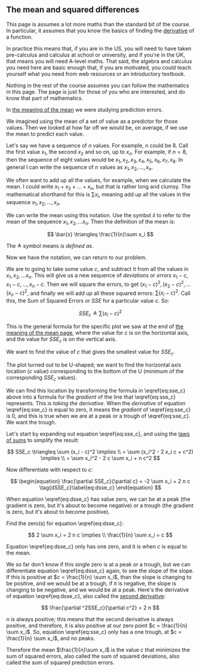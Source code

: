 ## The mean and squared differences

This page is assumes a lot more maths than the standard bit of the course.  In
particular, it assumes that you know the basics of finding the
[derivative](https://en.wikipedia.org/wiki/Derivative) of a function.

In practice this means that, if you are in the US, you will need to have taken
pre-calculus and calculus at school or university, and if you're in the UK,
that means you will need A-level maths.  That said, the algebra and calculus
you need here are basic enough that, if you are motivated, you could teach
yourself what you need from web resources or an introductory textbook.

Nothing in the rest of the course assumes you can follow the mathematics in this page.  The page is just for those of you who are interested, and do know that part of mathematics.

In [the meaning of the mean](../08/mean_meaning) we were studying prediction
errors.

We imagined using the mean of a set of value as a predictor for those values.  Then we looked at how far off we would be, on average, if we use the mean to predict each value.

Let's say we have a sequence of $n$ values.  For example, $n$ could be 8.  Call
the first value $x_1$, the second $x_2$ and so on, up to $x_n$.  For example,
if $n = 8$, then the sequence of eight values would be ${x_1, x_2, x_3, x_4,
x_5, x_6, x_7, x_8}$.  In general I can write the sequence of $n$ values as
${x_1, x_2, ..., x_n}$.

We often want to add up all the values, for example, when we calculate the
mean.  I could write $x_1 + x_2 + ... + x_n$, but that is rather long and
clumsy.  The mathematical shorthand for this is $\sum x_i$, meaning add up all
the values in the sequence ${x_1, x_2, ..., x_n}$.

We can write the mean using this notation.  Use the symbol $\bar{x}$ to refer
to the mean of the sequence ${x_1, x_2, ... x_n}$. Then the definition of the mean is:

$$
\bar{x} \triangleq \frac{1}{n}\sum x_i
$$

The $\triangleq$ symbol means *is defined as*.

Now we have the notation, we can return to our problem.

We are to going to take some value $c$, and subtract it from all the values in
${x_1, x_2, ... x_n}$.  This will give us a new sequence of *deviations* or
*errors* ${x_1 - c, x_1 - c, ..., x_n - c}$.  Then we will square the
errors, to get ${(x_1 - c)^2, (x_2 - c)^2, ... (x_n - c)^2}$, and finally
we will add up all these squared errors: $\sum (x_i - c)^2$.  Call this,
the Sum of Squared Errors or $SSE$ for a particular value $c$.  So:

$$
\begin{equation}
SSE_c \triangleq \sum (x_i - c)^2 \tag{SSE_c}\label{eq:sse_c}
\end{equation}
$$

This is the general formula for the specific plot we saw at the end of [the
meaning of the mean page](../08/mean_meaning), where the value for $c$ is on
the horizontal axis, and the value for $SSE_c$ is on the vertical axis.

We want to find the value of $c$ that gives the smallest value for $SSE_c$.

The plot turned out to be U-shaped; we want to find the horizontal axis
location ($c$ value) corresponding to the bottom of the U (minimum of the
corresponding $SSE_c$ values).

We can find this location by transforming the formula in \eqref{eq:sse_c} above
into a formula for the *gradient* of the line that \eqref{eq:sse_c} represents.
This is *taking the derivative*.  When the *derivative* of equation
\eqref{eq:sse_c} is equal to zero, it means the *gradient* of 
\eqref{eq:sse_c} is 0, and this is true when we are at a peak or a trough of
\eqref{eq:sse_c}.  We want the trough.

Let's start by expanding out equation \eqref{eq:sse_c}, and using the [laws of sums](http://matthew-brett.github.io/teaching/some_sums.html) to simplify the result:

$$
SSE_c \triangleq \sum (x_i - c)^2 \implies \\
= \sum (x_i^2 - 2 x_i c + c^2) \implies \\
= \sum x_i^2 - 2 c \sum x_i + n c^2
$$

Now differentiate with respect to $c$:

$$
\begin{equation}
\frac{\partial SSE_c}{\partial c} = -2 \sum x_i + 2 n c \tag{dSSE_c}\label{eq:dsse_c}
\end{equation}
$$

When equation \eqref{eq:dsse_c} has value zero, we can be at a peak (the
gradient is zero, but it's about to become negative) or a trough (the gradient
is zero, but it's about to become positive).

Find the zero(s) for equation \eqref{eq:dsse_c}:

$$
2 \sum x_i = 2 n c \implies \\
\frac{1}{n} \sum x_i = c
$$

Equation \eqref{eq:dsse_c} only has one zero, and it is when $c$ is equal to
the mean.

We so far don't know if this single zero is at a peak or a trough, but we can
differentiate equation \eqref{eq:dsse_c} again, to see the slope of the slope.
If this is positive at $c = \frac{1}{n} \sum x_i$, than the slope is changing
to be positive, and we would be at a trough, if it is negative, the slope is
changing to be negative, and we would be at a peak.  Here's the derivative of
equation \eqref{eq:dsse_c}, also called the [second
derivative](https://en.wikipedia.org/wiki/Second_derivative):

$$
\frac{\partial ^2SSE_c}{\partial c^2} = 2 n
$$

$n$ is always positive; this means that the second derivative is always
positive, and therefore, it is also positive at our zero point $c = \frac{1}{n}
\sum x_i$.  So, equation \eqref{eq:sse_c} only has a one trough, at $c =
\frac{1}{n} \sum x_i$, and no peaks.

Therefore the mean $\frac{1}{n}\sum x_i$ is the value $c$ that minimizes the
sum of squared errors, also called the sum of squared deviations, also called
the sum of squared prediction errors.
